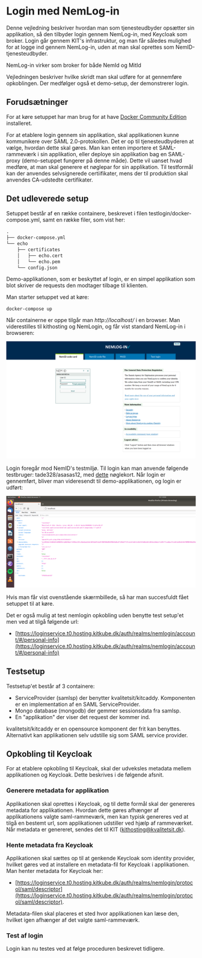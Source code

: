 # Login med NemLog-in
Denne vejledning beskriver hvordan man som tjenesteudbyder opsætter sin applikation, så den tilbyder login gennem NemLog-in, med Keycloak som broker. Login går gennem KIT's infrastruktur, og man får således mulighed for at logge ind gennem NemLog-in, uden at man skal oprettes som NemID-tjenesteudbyder.

NemLog-in virker som broker for både NemId og MitId

Vejledningen beskriver hvilke skridt man skal udføre for at gennemføre opkoblingen. Der medfølger også et demo-setup, der demonstrerer login.

## Forudsætninger
For at køre setuppet har man brug for at have [Docker Community Edition](https://docs.docker.com/install/) installeret. 

For at etablere login gennem sin applikation, skal applikationen kunne kommunikere over SAML 2.0-protokollen. Det er op til tjenesteudbyderen at vælge, hvordan dette skal gøres. Man kan enten importere et SAML-rammeværk i sin applikation, eller deploye sin applikation bag en SAML-proxy (demo-setuppet fungerer på denne måde). Dette vil uanset hvad medføre, at man skal generere et nøglepar for sin applikation. Til testformål kan der anvendes selvsignerede certiifikater, mens der til produktion skal anvendes CA-udstedte certifikater.

## Det udleverede setup
Setuppet består af en række containere, beskrevet i filen testlogin/docker-compose.yml, samt en række filer, som vist her:

```
.
├── docker-compose.yml
└── echo
    ├── certificates
    │   ├── echo.cert
    │   └── echo.pem
    └── config.json

```

Demo-applikationen, som er beskyttet af login, er en simpel applikation som blot skriver de requests den modtager tilbage til klienten.

Man starter setuppet ved at køre:

```
docker-compose up
```

Når containerne er oppe tilgår man _http://localhost/_ i en browser. Man viderestilles til kithosting og NemLogin, og får vist standard NemLog-in i browseren:

![nemid](images/nemlogin.png)

Login foregår mod NemID's testmiljø. Til login kan man anvende følgende testbruger: tade328/asasas12, med [dette](testusers/tade328.pdf) nøglekort. Når login er gennemført, bliver man videresendt til demo-applikationen, og login er udført:

![echo](images/echo.png)

Hvis man får vist ovenstående skærmbillede, så har man succesfuldt fået setuppet til at køre.

Det er også mulig at test nemlogin opkobling uden benytte test setup'et men ved at tilgå følgende url: 

* [https://loginservice.t0.hosting.kitkube.dk/auth/realms/nemlogin/account/#/personal-info](https://loginservice.t0.hosting.kitkube.dk/auth/realms/nemlogin/account/#/personal-info)

## Testsetup
Testsetup'et består af 3 containere:
* ServiceProvider (samlsp) der benytter kvalitetsit/kitcaddy. Komponenten er en implementation af en SAML ServiceProvider.
* Mongo database (mongodb) der gemmer sessionsdata fra samlsp.
* En "applikation" der viser det request der kommer ind.

kvalitetsit/kitcaddy er en opensource komponent der frit kan benyttes. Alternativt kan applikationen selv udstille sig som SAML service provider.

## Opkobling til Keycloak
For at etablere opkobling til Keycloak, skal der udveksles metadata mellem applikationen og Keycloak. Dette beskrives i de følgende afsnit.

### Generere metadata for applikation
Applikationen skal oprettes i Keycloak, og til dette formål skal der genereres metadata for applikationen. Hvordan dette gøres afhænger af applikationens valgte saml-rammeværk, men kan typisk genereres ved at tilgå en bestemt url, som applikationen udstiller ved hjælp af rammeværket. Når metadata er genereret, sendes det til KIT (kithosting@kvalitetsit.dk).

### Hente metadata fra Keycloak
Applikationen skal sættes op til at genkende Keycloak som identity provider, hvilket gøres ved at installere en metadata-fil for Keycloak i applikationen. Man henter metadata for Keycloak her: 
 
 * [https://loginservice.t0.hosting.kitkube.dk/auth/realms/nemlogin/protocol/saml/descriptor](https://loginservice.t0.hosting.kitkube.dk/auth/realms/nemlogin/protocol/saml/descriptor). 
 
 Metadata-filen skal placeres et sted hvor applikationen kan læse den, hvilket igen afhænger af det valgte saml-rammeværk.

### Test af login
Login kan nu testes ved at følge proceduren beskrevet tidligere.
